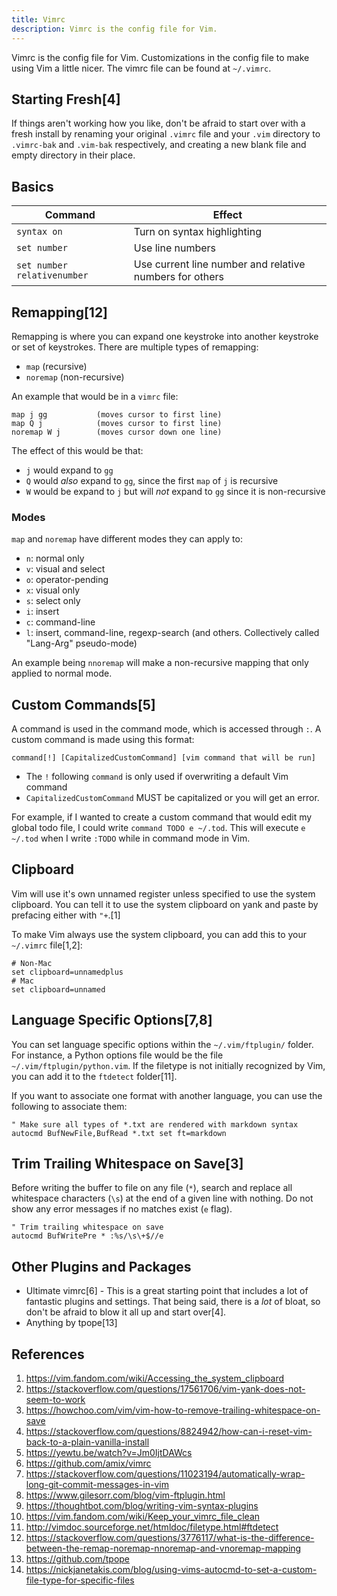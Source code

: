 ```yaml
---
title: Vimrc
description: Vimrc is the config file for Vim.
---
```


Vimrc is the config file for Vim. Customizations in the config file to make using Vim a little nicer. The vimrc file can be found at `~/.vimrc`.

## Starting Fresh[4]

If things aren't working how you like, don't be afraid to start over with a fresh install by renaming your original `.vimrc` file and your `.vim` directory to `.vimrc-bak` and `.vim-bak` respectively, and creating a new blank file and empty directory in their place.

## Basics

Command | Effect
--- | ---
`syntax on` | Turn on syntax highlighting
`set number` | Use line numbers
`set number relativenumber` | Use current line number and relative numbers for others

## Remapping[12]

Remapping is where you can expand one keystroke into another keystroke or set of keystrokes. There are multiple types of remapping:

- `map` (recursive)
- `noremap` (non-recursive)

An example that would be in a `vimrc` file:

```vimrc
map j gg           (moves cursor to first line)
map Q j            (moves cursor to first line)
noremap W j        (moves cursor down one line)
```

The effect of this would be that:

- `j` would expand to `gg`
- `Q` would *also* expand to `gg`, since the first `map` of `j` is recursive
- `W` would be expand to `j` but will *not* expand to `gg` since it is non-recursive

### Modes

`map` and `noremap` have different modes they can apply to:

- `n`: normal only
- `v`: visual and select
- `o`: operator-pending
- `x`: visual only
- `s`: select only
- `i`: insert
- `c`: command-line
- `l`: insert, command-line, regexp-search (and others. Collectively called "Lang-Arg" pseudo-mode)

An example being `nnoremap` will make a non-recursive mapping that only applied to normal mode.

## Custom Commands[5]

A command is used in the command mode, which is accessed through `:`. A custom command is made using this format:

```vim
command[!] [CapitalizedCustomCommand] [vim command that will be run]
```

- The `!` following `command` is only used if overwriting a default Vim command
- `CapitalizedCustomCommand` MUST be capitalized or you will get an error.

For example, if I wanted to create a custom command that would edit my global todo file, I could write `command TODO e ~/.tod`. This will execute `e ~/.tod` when I write `:TODO` while in command mode in Vim.

## Clipboard

Vim will use it's own unnamed register unless specified to use the system clipboard. You can tell it to use the system clipboard on yank and paste by prefacing either with `"+`.[1]

To make Vim always use the system clipboard, you can add this to your `~/.vimrc` file[1,2]:

```
# Non-Mac
set clipboard=unnamedplus
# Mac
set clipboard=unnamed
```

## Language Specific Options[7,8]

You can set language specific options within the `~/.vim/ftplugin/` folder. For instance, a Python options file would be the file `~/.vim/ftplugin/python.vim`. If the filetype is not initially recognized by Vim, you can add it to the `ftdetect` folder[11].

If you want to associate one format with another language, you can use the following to associate them:

```
" Make sure all types of *.txt are rendered with markdown syntax
autocmd BufNewFile,BufRead *.txt set ft=markdown
```

## Trim Trailing Whitespace on Save[3]

Before writing the buffer to file on any file (`*`), search and replace all whitespace characters (`\s`) at the end of a given line with nothing. Do not show any error messages if no matches exist (`e` flag).

```
" Trim trailing whitespace on save
autocmd BufWritePre * :%s/\s\+$//e
```

## Other Plugins and Packages

- Ultimate vimrc[6] - This is a great starting point that includes a lot of fantastic plugins and settings. That being said, there is a *lot* of bloat, so don't be afraid to blow it all up and start over[4].
- Anything by tpope[13]

## References

1. https://vim.fandom.com/wiki/Accessing_the_system_clipboard
1. https://stackoverflow.com/questions/17561706/vim-yank-does-not-seem-to-work
1. https://howchoo.com/vim/vim-how-to-remove-trailing-whitespace-on-save
1. https://stackoverflow.com/questions/8824942/how-can-i-reset-vim-back-to-a-plain-vanilla-install
1. https://yewtu.be/watch?v=Jm0IjtDAWcs
1. https://github.com/amix/vimrc
1. https://stackoverflow.com/questions/11023194/automatically-wrap-long-git-commit-messages-in-vim
1. https://www.gilesorr.com/blog/vim-ftplugin.html
1. https://thoughtbot.com/blog/writing-vim-syntax-plugins
1. https://vim.fandom.com/wiki/Keep_your_vimrc_file_clean
1. http://vimdoc.sourceforge.net/htmldoc/filetype.html#ftdetect
1. https://stackoverflow.com/questions/3776117/what-is-the-difference-between-the-remap-noremap-nnoremap-and-vnoremap-mapping
1. https://github.com/tpope
1. https://nickjanetakis.com/blog/using-vims-autocmd-to-set-a-custom-file-type-for-specific-files
